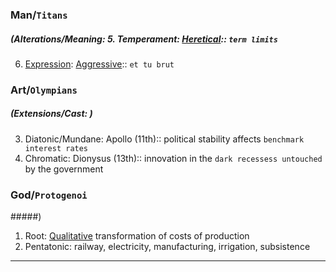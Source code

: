 ### Man/`Titans`
##### (Alterations/Meaning: 5. Temperament: [Heretical](https://www.gutenberg.org/cache/epub/27458/pg27458-images.html):: `term limits`
6. [Expression](https://www.youtube.com/watch?v=e4Vp7Fpv5BI): [Aggressive](https://onlinelibrary.wiley.com/doi/full/10.1111/j.1600-6143.2011.03789.x):: `et tu brut`
### Art/`Olympians`
##### (Extensions/Cast: )
3. Diatonic/Mundane: Apollo (11th):: political stability affects `benchmark interest rates`
4. Chromatic: Dionysus (13th):: innovation in the `dark recessess untouched` by the government
### God/`Protogenoi`  
#####)
1. Root: [Qualitative](https://www.youtube.com/watch?v=585IMBb14Kg) transformation of costs of production
2. Pentatonic: railway, electricity, manufacturing, irrigation, subsistence 

---
